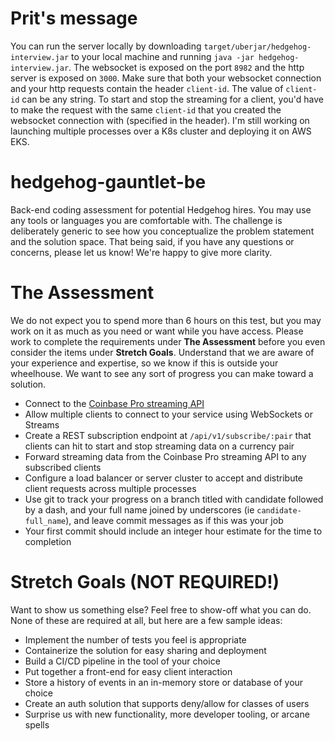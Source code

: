 # Prit's message

You can run the server locally by downloading ``target/uberjar/hedgehog-interview.jar`` to your local machine and running `java -jar hedgehog-interview.jar`. The websocket is exposed on the port `8982` and the http server is exposed on `3000`.
Make sure that both your websocket connection and your http requests contain the header `client-id`. The value of `client-id` can be any string.
To start and stop the streaming for a client, you'd have to make the request with the same `client-id` that you created the websocket connection with (specified in the header).
I'm still working on launching multiple processes over a K8s cluster and deploying it on AWS EKS. 


# hedgehog-gauntlet-be
Back-end coding assessment for potential Hedgehog hires. You may use any tools or languages you are comfortable with. The challenge is deliberately generic to see how you conceptualize the problem statement and the solution space. That being said, if you have any questions or concerns, please let us know! We're happy to give more clarity.

# The Assessment
We do not expect you to spend more than 6 hours on this test, but you may work on it as much as you need or want while you have access. Please work to complete the requirements under **The Assessment** before you even consider the items under **Stretch Goals**. Understand that we are aware of your experience and expertise, so we know if this is outside your wheelhouse. We want to see any sort of progress you can make toward a solution.
- Connect to the [Coinbase Pro streaming API](https://docs.pro.coinbase.com/#subscribe)
- Allow multiple clients to connect to your service using WebSockets or Streams
- Create a REST subscription endpoint at `/api/v1/subscribe/:pair` that clients can hit to start and stop streaming data on a currency pair
- Forward streaming data from the Coinbase Pro streaming API to any subscribed clients
- Configure a load balancer or server cluster to accept and distribute client requests across multiple processes
- Use git to track your progress on a branch titled with candidate followed by a dash, and your full name joined by underscores (ie `candidate-full_name`), and leave commit messages as if this was your job
- Your first commit should include an integer hour estimate for the time to completion

# Stretch Goals (NOT REQUIRED!)
Want to show us something else? Feel free to show-off what you can do. None of these are required at all, but here are a few sample ideas:
- Implement the number of tests you feel is appropriate
- Containerize the solution for easy sharing and deployment
- Build a CI/CD pipeline in the tool of your choice
- Put together a front-end for easy client interaction
- Store a history of events in an in-memory store or database of your choice
- Create an auth solution that supports deny/allow for classes of users
- Surprise us with new functionality, more developer tooling, or arcane spells
